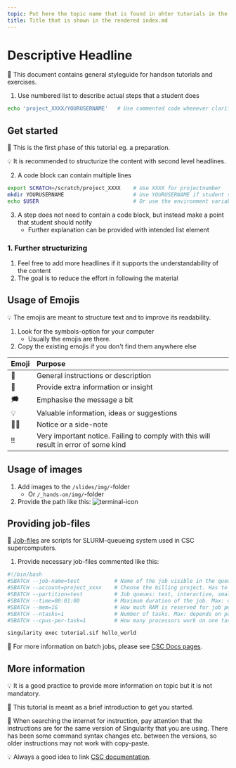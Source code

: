 ```yaml
---
topic: Put here the topic name that is found in ohter tutorials in the same folder
title: Title that is shown in the rendered index.md
---
```


# Descriptive Headline

💬 This document contains general styleguide for handson tutorials and exercises. 

1. Use numbered list to describe actual steps that a student does
```bash
echo 'project_XXXX/YOURUSERNAME'   # Use commented code whenever clarification is necessary
```
## Get started

💬 This is the first phase of this tutorial eg. a preparation.  

💡 It is recommended to structurize the content with second level headlines.

2. A code block can contain multiple lines
```bash
export SCRATCH=/scratch/project_XXXX    # Use XXXX for projectnumber
mkdir YOURUSERNAME                      # Use YOURUSERNAME if student should use their own
echo $USER                              # Or use the environment variable
```
3. A step does not need to contain a code block, but instead make a point that student should notify
    - Further explanation can be provided with intended list element

### 1. Further structurizing
1. Feel free to add more headlines if it supports the understandability of the content 
2. The goal is to reduce the effort in following the material

## Usage of Emojis

💡 The emojis are meant to structure text and to improve its readability. 

1. Look for the symbols-option for your computer
    - Usually the emojis are there.
2. Copy the existing emojis if you don't find them anywhere else

| Emoji | Purpose |
|-------|:--------|
| 💬    | General instructions or description |
| 💭    | Provide extra information or insight |
| 🗯    | Emphasise the message a bit |
| 💡    | Valuable information, ideas or suggestions |
| ☝🏻    | Notice or a side-note |
| ‼️    | Very important notice. Failing to comply with this will result in error of some kind |

## Usage of images

1. Add images to the `/slides/img/`-folder
    - Or `/_hands-on/img/`-folder
2. Provide the path like this:
![terminal-icon](../../slides/img/terminal_icon1.png)

## Providing job-files

💬 [Job-files](https://docs.csc.fi/computing/running/creating-job-scripts-puhti/#a-basic-batch-job-script) are scripts for SLURM-queueing system used in CSC supercomputers.

1. Provide necessary job-files commented like this:
```bash
#!/bin/bash
#SBATCH --job-name=test           # Name of the job visible in the queue.
#SBATCH --account=project_xxxx    # Choose the billing project. Has to be defined!
#SBATCH --partition=test          # Job queues: test, interactive, small, large, longrun, hugemem, hugemem_longrun
#SBATCH --time=00:01:00           # Maximum duration of the job. Max: depends of the partition. 
#SBATCH --mem=1G                  # How much RAM is reserved for job per node.
#SBATCH --ntasks=1                # Number of tasks. Max: depends on partition.
#SBATCH --cpus-per-task=1         # How many processors work on one task. Max: Number of CPUs per node.

singularity exec tutorial.sif hello_world
```

💭 For more information on batch jobs, please see [CSC Docs pages](https://docs.csc.fi/computing/running/getting-started/).

## More information

💡 It is a good practice to provide more information on topic but it is not mandatory.

💬 This tutorial is meant as a brief introduction to get you started.

💭 When searching the internet for instruction, pay attention that the instructions are for the same version of Singularity that you are using. There has been some command syntax changes etc. between the versions, so older instructions may not work with copy-paste.

💡 Always a good idea to link [CSC documentation](https://docs.csc.fi/).
